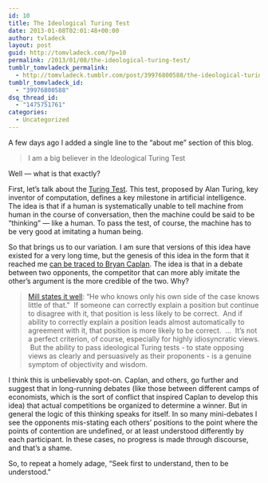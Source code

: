 ```yaml
---
id: 10
title: The Ideological Turing Test
date: 2013-01-08T02:01:48+00:00
author: tvladeck
layout: post
guid: http://tomvladeck.com/?p=10
permalink: /2013/01/08/the-ideological-turing-test/
tumblr_tomvladeck_permalink:
  - http://tomvladeck.tumblr.com/post/39976800588/the-ideological-turing-test
tumblr_tomvladeck_id:
  - "39976800588"
dsq_thread_id:
  - "1475751761"
categories:
  - Uncategorized
---
```

<p>A few days ago I added a single line to the “about me” section of this blog.</p>
<blockquote>
<p>I am a big believer in the Ideological Turing Test</p>
</blockquote>
<p>Well &#8212; what is that exactly?</p>
<p>First, let’s talk about the <a href="http://en.wikipedia.org/wiki/Turing_test"><span>Turing Test</span></a>. This test, proposed by Alan Turing, key inventor of computation, defines a key milestone in artificial intelligence. The idea is that if a human is systematically unable to tell machine from human in the course of conversation, then the machine could be said to be “thinking” &#8212; like a human. To pass the test, of course, the machine has to be very good at imitating a human being.</p>
<p>So that brings us to our variation. I am sure that versions of this idea have existed for a very long time, but the genesis of this idea in the form that it reached me <a href="http://econlog.econlib.org/archives/2011/06/the_ideological.html">can be traced to Bryan Caplan</a>. The idea is that in a debate between two opponents, the competitor that can more ably imitate the other’s argument is the more credible of the two. Why?</p>
<blockquote>
<p><a href="http://www.goodreads.com/quotes/show/66643">Mill states it well</a>: &#8220;He who knows only his own side of the case knows little of that."  If someone can correctly explain a position but continue to disagree with it, that position is less likely to be correct.  And if ability to correctly explain a position leads almost automatically to agreement with it, that position is more likely to be correct.  &#8230;  It&#8217;s not a perfect criterion, of course, especially for highly idiosyncratic views.  But the ability to pass ideological Turing tests - to state opposing views as clearly and persuasively as their proponents - is a genuine symptom of objectivity and wisdom.</p>
</blockquote>
<p>I think this is unbelievably spot-on. Caplan, and others, go further and suggest that in long-running debates (like those between different camps of economists, which is the sort of conflict that inspired Caplan to develop this idea) that actual competitions be organized to determine a winner. But in general the logic of this thinking speaks for itself. In so many mini-debates I see the opponents mis-stating each others’ positions to the point where the points of contention are undefined, or at least understood differently by each participant. In these cases, no progress is made through discourse, and that’s a shame.</p>
<p>So, to repeat a homely adage, “Seek first to understand, then to be understood."</p>